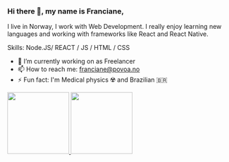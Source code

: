 ### Hi there 👋, my name is Franciane,

I live in Norway, I work with Web Development. I really enjoy learning new languages and working with frameworks like React and React Native.

Skills:  Node.JS/ REACT / JS / HTML / CSS

- 🔭 I’m currently working on as Freelancer  
- 📫 How to reach me: franciane@povoa.no
- ⚡ Fun fact: I'm Medical physics ☢️ and Brazilian 🇧🇷

<div>
<a href="https://github.com/anuraghazra/github-readme-stats">
  <img align="justify" src="https://github-readme-stats.vercel.app/api?username=francianepovoa&show_icons=true" height="140px" />
</a>
 
 
<a href="https://github.com/anuraghazra/github-readme-stats"  >
<img align="justify" src="https://github-readme-stats.vercel.app/api/top-langs/?username=francianepovoa&layout=compact" height="140px" />
</a>
</div>
